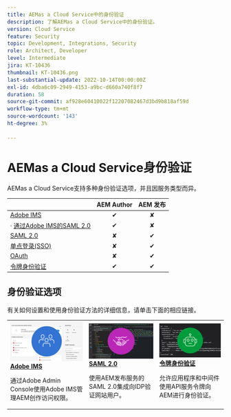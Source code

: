 ```yaml
---
title: AEMas a Cloud Service中的身份验证
description: 了解AEMas a Cloud Service中的身份验证。
version: Cloud Service
feature: Security
topic: Development, Integrations, Security
role: Architect, Developer
level: Intermediate
jira: KT-10436
thumbnail: KT-10436.png
last-substantial-update: 2022-10-14T00:00:00Z
exl-id: 4dba6c09-2949-4153-a9bc-d660a740f8f7
duration: 58
source-git-commit: af928e60410022f12207082467d3bd9b818af59d
workflow-type: tm+mt
source-wordcount: '143'
ht-degree: 3%

---
```


# AEMas a Cloud Service身份验证

AEMas a Cloud Service支持多种身份验证选项，并且因服务类型而异。

|                       | AEM Author | AEM 发布 |
|-----------------------|:----------:|:-----------:|
| [Adobe IMS](../accessing/overview.md) | ✔ | ✘ |
| · [通过Adobe IMS的SAML 2.0](https://experienceleague.adobe.com/docs/experience-manager-cloud-service/content/security/ims-support.html#how-to-set-up) | ✔ | ✘ |
| [SAML 2.0](./saml-2-0.md) | ✘ | ✔ |
| [单点登录(SSO)](https://experienceleague.adobe.com/docs/experience-manager-cloud-service/content/sites/authoring/personalization/user-and-group-sync-for-publish-tier.html#integration-with-an-idp) | ✘ | ✔ |
| [OAuth](https://experienceleague.adobe.com/docs/experience-manager-cloud-service/content/sites/authoring/personalization/user-and-group-sync-for-publish-tier.html#integration-with-an-idp) | ✘ | ✔ |
| [令牌身份验证](../../headless-tutorial/authentication/overview.md) | ✔ | ✔ |

## 身份验证选项

有关如何设置和使用身份验证方法的详细信息，请单击下面的相应链接。

<table>
  <tr>
   <td>
      <a  href="../accessing/overview.md"><img alt="Adobe IMS" src="./assets/card--adobe-ims.png"/></a>
      <div><strong><a href="../accessing/overview.md">Adobe IMS</a></strong></div>
      <p>
          通过Adobe Admin Console使用Adobe IMS管理AEM创作访问权限。
      </p>
    </td>   
   <td>
      <a  href="./saml-2-0.md"><img alt="SAML 2.0" src="./assets/card--saml-2-0.png"/></a>
      <div><strong><a href="./saml-2-0.md">SAML 2.0</a></strong></div>
      <p>
        使用AEM发布服务的SAML 2.0集成向IDP验证网站用户。
      </p>
    </td>   
   <td>
      <a  href="../../headless-tutorial/authentication/overview.md"><img alt="令牌" src="./assets/card--token.png"/></a>
      <div><strong><a href="../../headless-tutorial/authentication/overview.md">令牌身份验证</a></strong></div>
      <p>
        允许应用程序和中间件使用API服务令牌向AEM进行身份验证。
      </p>
    </td>   
  </tr>
</table>

